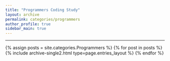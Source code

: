 ```yaml
---
title: "Programmers Coding Study"
layout: archive
permalink: categories/programmers
author_profile: true
sidebar_main: true
---
```


<!-- 공백이 포함되어 있는 카테고리 이름의 경우 site.categories['a b c'] 이런식으로! -->

***

{% assign posts = site.categories.Programmers %}
{% for post in posts %} {% include archive-single2.html type=page.entries_layout %} {% endfor %}